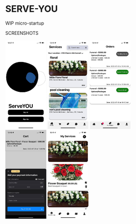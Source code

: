 # SERVE-YOU
WIP micro-startup

SCREENSHOTS

<div>
  <img src="src/ScreenShots/HomeScreen.jpg" width="128">
  <img src="src/ScreenShots/UserServices.jpg" width="128">
  <img src="src/ScreenShots/Quotes.jpg" width="128">
  <img src="src/ScreenShots/Payment.jpg" width="128">
  <img src="src/ScreenShots/ProviderView.jpg" width="128">
</div>
